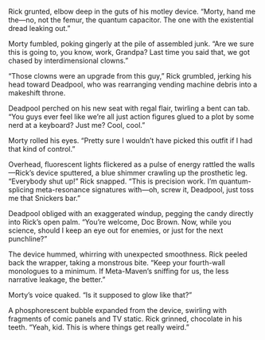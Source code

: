 Rick grunted, elbow deep in the guts of his motley device. “Morty, hand me the—no, not the femur, the quantum capacitor. The one with the existential dread leaking out.”

Morty fumbled, poking gingerly at the pile of assembled junk. “Are we sure this is going to, you know, work, Grandpa? Last time you said that, we got chased by interdimensional clowns.”

“Those clowns were an upgrade from this guy,” Rick grumbled, jerking his head toward Deadpool, who was rearranging vending machine debris into a makeshift throne.

Deadpool perched on his new seat with regal flair, twirling a bent can tab. “You guys ever feel like we’re all just action figures glued to a plot by some nerd at a keyboard? Just me? Cool, cool.”

Morty rolled his eyes. “Pretty sure I wouldn’t have picked this outfit if I had that kind of control.”

Overhead, fluorescent lights flickered as a pulse of energy rattled the walls—Rick’s device sputtered, a blue shimmer crawling up the prosthetic leg. “Everybody shut up!” Rick snapped. “This is precision work. I’m quantum-splicing meta-resonance signatures with—oh, screw it, Deadpool, just toss me that Snickers bar.”

Deadpool obliged with an exaggerated windup, pegging the candy directly into Rick’s open palm. “You’re welcome, Doc Brown. Now, while you science, should I keep an eye out for enemies, or just for the next punchline?”

The device hummed, whirring with unexpected smoothness. Rick peeled back the wrapper, taking a monstrous bite. “Keep your fourth-wall monologues to a minimum. If Meta-Maven’s sniffing for us, the less narrative leakage, the better.”

Morty’s voice quaked. “Is it supposed to glow like that?”

A phosphorescent bubble expanded from the device, swirling with fragments of comic panels and TV static. Rick grinned, chocolate in his teeth. “Yeah, kid. This is where things get really weird.”